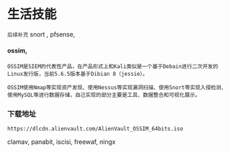 # 生活技能

`后续补充`
snort , 
pfsense, 

#### ossim, 
```angular2html
OSSIM是SIEM的代表性产品，在产品形式上和Kali类似是一个基于Debain进行二次开发的Linux发行版，当前5.6.5版本基于Dibian 8（jessie）。

OSSIM使用Nmap等实现资产发现、使用Nessus等实现漏洞扫描、使用Snort等实现入侵检测、使用MySQL等进行数据存储，自己实现的部分主要是工具、数据整合和可视化展示。
```
### 下载地址
````angular2html
https://dlcdn.alienvault.com/AlienVault_OSSIM_64bits.iso
````
clamav, 
panabit, 
iscisi, 
freewaf, 
ningx